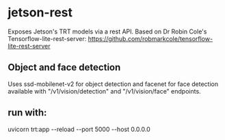 # jetson-rest
Exposes Jetson's TRT models via a rest API.
Based on Dr Robin Cole's Tensorflow-lite-rest-server:
https://github.com/robmarkcole/tensorflow-lite-rest-server

## Object and face detection
Uses ssd-mobilenet-v2 for object detection and facenet for face detection available with "/v1/vision/detection" and "/v1/vision/face" endpoints. 

## run with: 
uvicorn trt:app --reload --port 5000 --host 0.0.0.0
